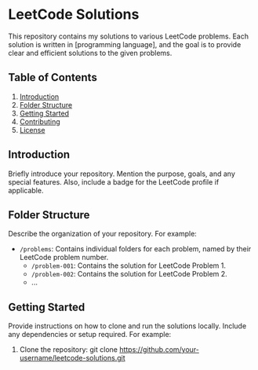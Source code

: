 # LeetCode Solutions

This repository contains my solutions to various LeetCode problems. Each solution is written in [programming language], and the goal is to provide clear and efficient solutions to the given problems.

## Table of Contents

1. [Introduction](#introduction)
2. [Folder Structure](#folder-structure)
3. [Getting Started](#getting-started)
4. [Contributing](#contributing)
5. [License](#license)

## Introduction

Briefly introduce your repository. Mention the purpose, goals, and any special features. Also, include a badge for the LeetCode profile if applicable.

## Folder Structure

Describe the organization of your repository. For example:

- `/problems`: Contains individual folders for each problem, named by their LeetCode problem number.
  - `/problem-001`: Contains the solution for LeetCode Problem 1.
  - `/problem-002`: Contains the solution for LeetCode Problem 2.
  - ...

## Getting Started

Provide instructions on how to clone and run the solutions locally. Include any dependencies or setup required. For example:

1. Clone the repository:
   git clone https://github.com/your-username/leetcode-solutions.git
